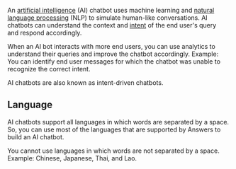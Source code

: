 An [artificial intelligence](https://www.infobip.com/glossary/ai-chatbot) (AI) chatbot uses machine learning and [natural language processing](https://www.infobip.com/docs/answers/ai-chatbots/nlp) (NLP) to simulate human-like conversations. AI chatbots can understand the context and [intent](https://www.infobip.com/docs/answers/ai-chatbots/intents) of the end user's query and respond accordingly. 

When an AI bot interacts with more end users, you can use analytics to understand their queries and improve the chatbot accordingly. Example: You can identify end user messages for which the chatbot was unable to recognize the correct intent.

AI chatbots are also known as intent-driven chatbots.

## Language

AI chatbots support all languages in which words are separated by a space. So, you can use most of the languages that are supported by Answers to build an AI chatbot.

You cannot use languages in which words are not separated by a space. Example: Chinese, Japanese, Thai, and Lao.